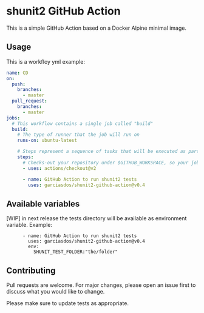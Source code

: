# shunit2 GitHub Action

This is a simple GitHub Action based on a Docker Alpine minimal image.

## Usage

This is a workfloy yml example:

```yaml
name: CD
on:
  push:
    branches:
      - master
  pull_request:
    branches:
      - master
jobs:
  # This workflow contains a single job called "build"
  build:
    # The type of runner that the job will run on
    runs-on: ubuntu-latest

    # Steps represent a sequence of tasks that will be executed as part of the job
    steps:
      # Checks-out your repository under $GITHUB_WORKSPACE, so your job can access it
      - uses: actions/checkout@v2

      - name: GitHub Action to run shunit2 tests
        uses: garciasdos/shunit2-github-action@v0.4
```
## Available variables

[WIP] in next release the tests directory will be available as environment variable.
Example: 
```
      - name: GitHub Action to run shunit2 tests
        uses: garciasdos/shunit2-github-action@v0.4
        env:
          SHUNIT_TEST_FOLDER:"the/folder"
```
## Contributing
Pull requests are welcome. For major changes, please open an issue first to discuss what you would like to change.

Please make sure to update tests as appropriate.


